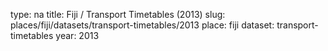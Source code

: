 type: na
title: Fiji / Transport Timetables (2013)
slug: places/fiji/datasets/transport-timetables/2013
place: fiji
dataset: transport-timetables
year: 2013
